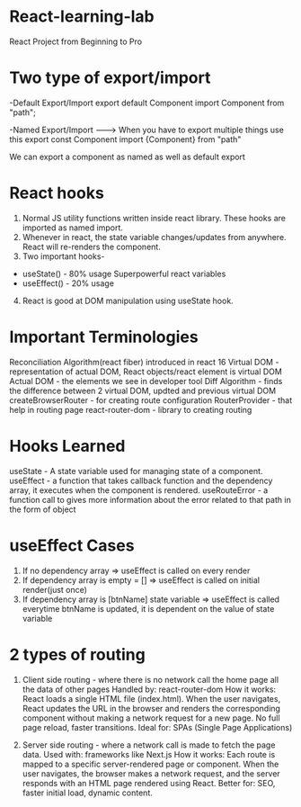 # React-learning-lab

React Project from Beginning to Pro

# Two type of export/import

-Default Export/Import
export default Component
import Component from "path";

-Named Export/Import ---> When you have to export multiple things use this
export const Component
import {Component} from "path"

We can export a component as named as well as default export

# React hooks

1. Normal JS utility functions written inside react library. These hooks are imported as named import.
2. Whenever in react, the state variable changes/updates from anywhere. React will re-renders the component.
3. Two important hooks-

- useState() - 80% usage Superpowerful react variables
- useEffect() - 20% usage

4. React is good at DOM manipulation using useState hook.

# Important Terminologies

Reconciliation Algorithm(react fiber) introduced in react 16
Virtual DOM - representation of actual DOM, React objects/react element is virtual DOM
Actual DOM - the elements we see in developer tool
Diff Algorithm - finds the difference between 2 virtual DOM, updted and previous virtual DOM
createBrowserRouter - for creating route configuration
RouterProvider - that help in routing page
react-router-dom - library to creating routing

# Hooks Learned

useState - A state variable used for managing state of a component.
useEffect - a function that takes callback function and the dependency array, it executes when the component is rendered.
useRouteError - a function call to gives more information about the error related to that path in the form of object

# useEffect Cases

1. If no dependency array => useEffect is called on every render
2. If dependency array is empty = [] => useEffect is called on initial render(just once)
3. If dependency array is [btnName] state variable => useEffect is called everytime btnName is updated, it is dependent on the value of state variable

# 2 types of routing

1. Client side routing - where there is no network call the home page all the data of other pages
   Handled by: react-router-dom
   How it works:
   React loads a single HTML file (index.html).
   When the user navigates, React updates the URL in the browser and renders the corresponding component without making a network request for a new page.
   No full page reload, faster transitions.
   Ideal for: SPAs (Single Page Applications)

2. Server side routing - where a network call is made to fetch the page data.
   Used with: frameworks like Next.js
   How it works:
   Each route is mapped to a specific server-rendered page or component.
   When the user navigates, the browser makes a network request, and the server responds with an HTML page rendered using React.
   Better for: SEO, faster initial load, dynamic content.
